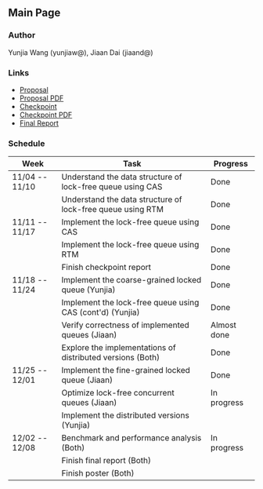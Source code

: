 ## Main Page

### Author

Yunjia Wang (yunjiaw@), Jiaan Dai (jiaand@)

### Links

* [Proposal](doc/proposal)
* [Proposal PDF](doc/proposal.pdf)
* [Checkpoint](doc/checkpoint)
* [Checkpoint PDF](doc/checkpoint.pdf)
* [Final Report](doc/final)

### Schedule

| Week           | Task                                                        | Progress    |
|----------------|-------------------------------------------------------------|-------------|
| 11/04 -- 11/10 | Understand the data structure of lock-free queue using CAS  | Done        |
|                | Understand the data structure of lock-free queue using RTM  | Done        |
| 11/11 -- 11/17 | Implement the lock-free queue using CAS                     | Done        |
|                | Implement the lock-free queue using RTM                     | Done        |
|                | Finish checkpoint report                                    | Done        |
| 11/18 -- 11/24 | Implement the coarse-grained locked queue (Yunjia)          | Done        |
|                | Implement the lock-free queue using CAS (cont'd) (Yunjia)   | Done        |
|                | Verify correctness of implemented queues (Jiaan)            | Almost done |
|                | Explore the implementations of distributed versions (Both)  | Done        |
| 11/25 -- 12/01 | Implement the fine-grained locked queue (Jiaan)             | Done        |
|                | Optimize lock-free concurrent queues (Jiaan)                | In progress |
|                | Implement the distributed versions (Yunjia)                 |             |
| 12/02 -- 12/08 | Benchmark and performance analysis (Both)                   | In progress |
|                | Finish final report (Both)                                  |             |
|                | Finish poster (Both)                                        |             |
